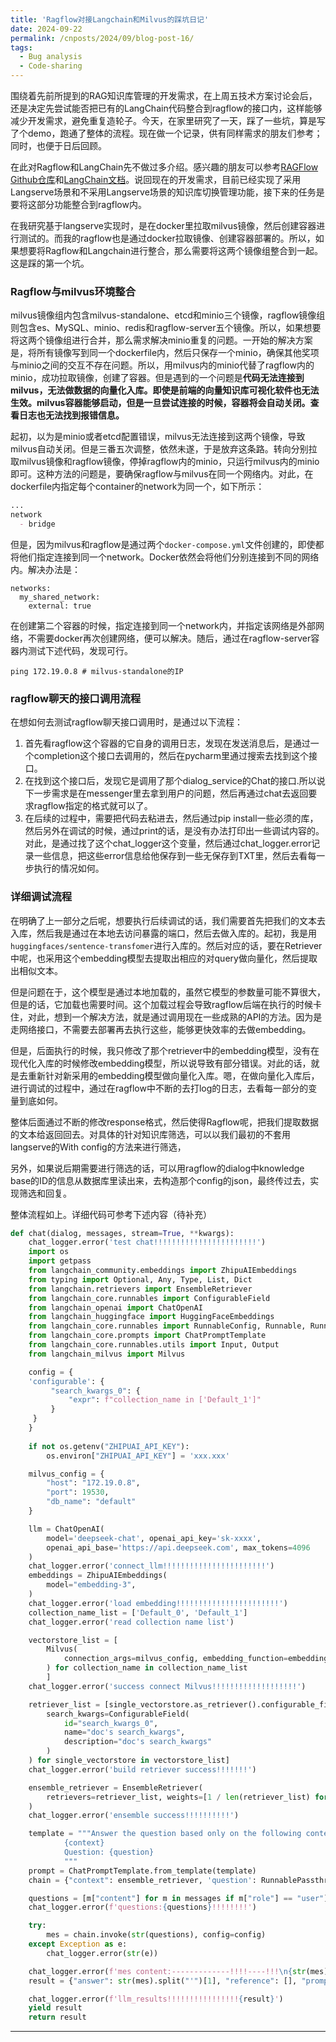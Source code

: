 ```yaml
---
title: 'Ragflow对接Langchain和Milvus的踩坑日记'
date: 2024-09-22
permalink: /cnposts/2024/09/blog-post-16/
tags:
  - Bug analysis
  - Code-sharing
---
```


围绕着先前所提到的RAG知识库管理的开发需求，在上周五技术方案讨论会后，还是决定先尝试能否把已有的LangChain代码整合到ragflow的接口内，这样能够减少开发需求，避免重复造轮子。今天，在家里研究了一天，踩了一些坑，算是写了个demo，跑通了整体的流程。现在做一个记录，供有同样需求的朋友们参考；同时，也便于日后回顾。


在此对Ragflow和LangChain先不做过多介绍。感兴趣的朋友可以参考[RAGFlow Github仓库](https://github.com/infiniflow/ragflow)和[LangChain文档](https://python.langchain.com/v0.2/docs/introduction/)。说回现在的开发需求，目前已经实现了采用Langserve场景和不采用Langserve场景的知识库切换管理功能，接下来的任务是要将这部分功能整合到ragflow内。

在我研究基于langserve实现时，是在docker里拉取milvus镜像，然后创建容器进行测试的。而我的ragflow也是通过docker拉取镜像、创建容器部署的。所以，如果想要将Ragflow和Langchain进行整合，那么需要将这两个镜像组整合到一起。这是踩的第一个坑。

### Ragflow与milvus环境整合

milvus镜像组内包含milvus-standalone、etcd和minio三个镜像，ragflow镜像组则包含es、MySQL、minio、redis和ragflow-server五个镜像。所以，如果想要将这两个镜像组进行合并，那么需求解决minio重复的问题。一开始的解决方案是，将所有镜像写到同一个dockerfile内，然后只保存一个minio，确保其他奖项与minio之间的交互不存在问题。所以，用milvus内的minio代替了ragflow内的minio，成功拉取镜像，创建了容器。但是遇到的一个问题是<b>代码无法连接到milvus，无法做数据的向量化入库。即使是前端的向量知识库可视化软件也无法生效。milvus容器能够启动，但是一旦尝试连接的时候，容器将会自动关闭。查看日志也无法找到报错信息。</b>

起初，以为是minio或者etcd配置错误，milvus无法连接到这两个镜像，导致milvus自动关闭。但是三番五次调整，依然未遂，于是放弃这条路。转向分别拉取milvus镜像和ragflow镜像，停掉ragflow内的minio，只运行milvus内的minio即可。这种方法的问题是，要确保ragflow与milvus在同一个网络内。对此，在dockerfile内指定每个container的network为同一个，如下所示：

```md
... 
network
  - bridge
```

但是，因为milvus和ragflow是通过两个`docker-compose.yml`文件创建的，即使都将他们指定连接到同一个network。Docker依然会将他们分别连接到不同的网络内。解决办法是：

```
networks:
  my_shared_network:
    external: true
```

在创建第二个容器的时候，指定连接到同一个network内，并指定该网络是外部网络，不需要docker再次创建网络，便可以解决。随后，通过在ragflow-server容器内测试下述代码，发现可行。

```
ping 172.19.0.8 # milvus-standalone的IP
```

### ragflow聊天的接口调用流程

在想如何去测试ragflow聊天接口调用时，是通过以下流程：
1. 首先看ragflow这个容器的它自身的调用日志，发现在发送消息后，是通过一个completion这个接口去调用的，然后在pycharm里通过搜索去找到这个接口。
2. 在找到这个接口后，发现它是调用了那个dialog_service的Chat的接口.所以说下一步需求是在messenger里去拿到用户的问题，然后再通过chat去返回要求ragflow指定的格式就可以了。
3. 在后续的过程中，需要把代码去粘进去，然后通过pip install一些必须的库，然后另外在调试的时候，通过print的话，是没有办法打印出一些调试内容的。对此，是通过找了这个chat_logger这个变量，然后通过chat_logger.error记录一些信息，把这些error信息给他保存到一些无保存到TXT里，然后去看每一步执行的情况如何。

### 详细调试流程
在明确了上一部分之后呢，想要执行后续调试的话，我们需要首先把我们的文本去入库，然后我是通过在本地去访问暴露的端口，然后去做入库的。起初，我是用`huggingfaces/sentence-transfomer`进行入库的。然后对应的话，要在Retriever中呢，也采用这个embedding模型去提取出相应的对query做向量化，然后提取出相似文本。

但是问题在于，这个模型是通过本地加载的，虽然它模型的参数量可能不算很大，但是的话，它加载也需要时间。这个加载过程会导致ragflow后端在执行的时候卡住，对此，想到一个解决方法，就是通过调用现在一些成熟的API的方法。因为是走网络接口，不需要去部署再去执行这些，能够更快效率的去做embedding。

但是，后面执行的时候，我只修改了那个retriever中的embedding模型，没有在现代化入库的时候修改embedding模型，所以说导致有部分错误。对此的话，就是去重新针对新采用的embedding模型做向量化入库。嗯，在做向量化入库后，进行调试的过程中，通过在ragflow中不断的去打log的日志，去看每一部分的变量到底如何。


整体后面通过不断的修改response格式，然后使得Ragflow呢，把我们提取数据的文本给返回回去。对具体的针对知识库筛选，可以以我们最初的不套用langserve的With config的方法来进行筛选，

另外，如果说后期需要进行筛选的话，可以用ragflow的dialog中knowledge base的ID的信息从数据库里读出来，去构造那个config的json，最终传过去，实现筛选和回复。

整体流程如上。详细代码可参考下述内容（待补充）

```python
def chat(dialog, messages, stream=True, **kwargs):
    chat_logger.error('test chat!!!!!!!!!!!!!!!!!!!!!!!')
    import os
    import getpass
    from langchain_community.embeddings import ZhipuAIEmbeddings
    from typing import Optional, Any, Type, List, Dict
    from langchain.retrievers import EnsembleRetriever
    from langchain_core.runnables import ConfigurableField
    from langchain_openai import ChatOpenAI
    from langchain_huggingface import HuggingFaceEmbeddings
    from langchain_core.runnables import RunnableConfig, Runnable, RunnableBinding, RunnablePassthrough
    from langchain_core.prompts import ChatPromptTemplate
    from langchain_core.runnables.utils import Input, Output
    from langchain_milvus import Milvus

    config = {
    'configurable': {
         "search_kwargs_0": {
             "expr": f"collection_name in ['Default_1']"
         }
     }
    }
    
    if not os.getenv("ZHIPUAI_API_KEY"):
        os.environ["ZHIPUAI_API_KEY"] = 'xxx.xxx'

    milvus_config = {
        "host": "172.19.0.8",
        "port": 19530,
        "db_name": "default"
    }

    llm = ChatOpenAI(
        model='deepseek-chat', openai_api_key='sk-xxxx',
        openai_api_base='https://api.deepseek.com', max_tokens=4096
    )
    chat_logger.error('connect_llm!!!!!!!!!!!!!!!!!!!!!!!')
    embeddings = ZhipuAIEmbeddings(
        model="embedding-3",
    )
    chat_logger.error('load embedding!!!!!!!!!!!!!!!!!!!!!!!')
    collection_name_list = ['Default_0', 'Default_1']
    chat_logger.error('read collection name list')

    vectorstore_list = [
        Milvus(
            connection_args=milvus_config, embedding_function=embeddings, collection_name=collection_name
        ) for collection_name in collection_name_list
        ]
    chat_logger.error('success connect Milvus!!!!!!!!!!!!!!!!!!!')

    retriever_list = [single_vectorstore.as_retriever().configurable_fields(
        search_kwargs=ConfigurableField(
            id="search_kwargs_0",
            name="doc's search_kwargs",
            description="doc's search_kwargs"
        )
    ) for single_vectorstore in vectorstore_list]
    chat_logger.error('build retriever success!!!!!!!')

    ensemble_retriever = EnsembleRetriever(
        retrievers=retriever_list, weights=[1 / len(retriever_list) for _ in range(len(retriever_list))]
    )
    chat_logger.error('ensemble success!!!!!!!!!!')

    template = """Answer the question based only on the following context:
            {context}
            Question: {question}
            """
    prompt = ChatPromptTemplate.from_template(template)
    chain = {"context": ensemble_retriever, 'question': RunnablePassthrough()} | prompt | llm

    questions = [m["content"] for m in messages if m["role"] == "user"][-1]
    chat_logger.error(f'questions:{questions}!!!!!!!!')

    try:
        mes = chain.invoke(str(questions), config=config)
    except Exception as e:
        chat_logger.error(str(e))

    chat_logger.error(f'mes content:-------------!!!!----!!!\n{str(mes)}')
    result = {"answer": str(mes).split("'")[1], "reference": [], "prompt": ""}

    chat_logger.error(f'llm_results!!!!!!!!!!!!!!!!{result}')
    yield result
    return result
```
---
